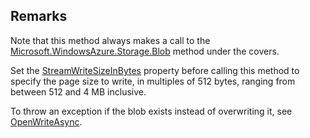 ## Remarks  
 Note that this method always makes a call to the [Microsoft.WindowsAzure.Storage.Blob](assetId:///N:Microsoft.WindowsAzure.Storage.Blob?qualifyHint=False&autoUpgrade=True) method under the covers.  
  
 Set the [StreamWriteSizeInBytes](assetId:///P:Microsoft.WindowsAzure.Storage.Blob.CloudPageBlob.StreamWriteSizeInBytes?qualifyHint=False&autoUpgrade=True) property before calling this method to specify the page size to write, in multiples of 512 bytes,              ranging from between 512 and 4 MB inclusive.  
  
 To throw an exception if the blob exists instead of overwriting it, see [OpenWriteAsync](assetId:///M:Microsoft.WindowsAzure.Storage.Blob.CloudPageBlob.OpenWriteAsync(System.Nullable{System.Int64},Microsoft.WindowsAzure.Storage.AccessCondition,Microsoft.WindowsAzure.Storage.Blob.BlobRequestOptions,Microsoft.WindowsAzure.Storage.OperationContext,System.Threading.CancellationToken)?qualifyHint=False&autoUpgrade=True).
